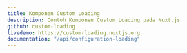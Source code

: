 ```yaml
---
title: Komponen Custom Loading
description: Contoh Komponen Custom Loading pada Nuxt.js
github: custom-loading
livedemo: https://custom-loading.nuxtjs.org
documentation: "/api/configuration-loading"
---
```

